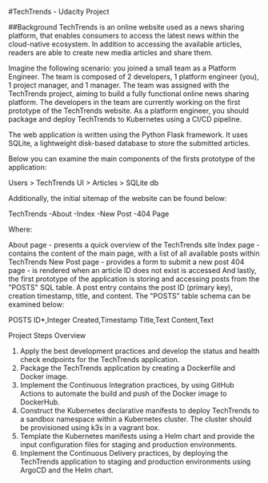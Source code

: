 #TechTrends - Udacity Project

##Background
TechTrends is an online website used as a news sharing platform, that enables consumers to access the latest news within the cloud-native ecosystem. In addition to accessing the available articles, readers are able to create new media articles and share them.

Imagine the following scenario: you joined a small team as a Platform Engineer. The team is composed of 2 developers, 1 platform engineer (you), 1 project manager, and 1 manager. The team was assigned with the TechTrends project, aiming to build a fully functional online news sharing platform. The developers in the team are currently working on the first prototype of the TechTrends website. As a platform engineer, you should package and deploy TechTrends to Kubernetes using a CI/CD pipeline.

The web application is written using the Python Flask framework. It uses SQLite, a lightweight disk-based database to store the submitted articles.

Below you can examine the main components of the firsts prototype of the application:

Users > TechTrends UI > Articles > SQLite db

Additionally, the initial sitemap of the website can be found below:

TechTrends
    -About
    -Index
    -New Post
    -404 Page

Where:

About page - presents a quick overview of the TechTrends site
Index page - contains the content of the main page, with a list of all available posts within TechTrends
New Post page - provides a form to submit a new post
404 page - is rendered when an article ID does not exist is accessed
And lastly, the first prototype of the application is storing and accessing posts from the "POSTS" SQL table. A post entry contains the post ID (primary key), creation timestamp, title, and content. The "POSTS" table schema can be examined below:

POSTS
ID*,Integer
Created,Timestamp
Title,Text
Content,Text

Project Steps Overview
1. Apply the best development practices and develop the status and health check endpoints for the TechTrends application.
2. Package the TechTrends application by creating a Dockerfile and Docker image.
3. Implement the Continuous Integration practices, by using GitHub Actions to automate the build and push of the Docker image to DockerHub.
4. Construct the Kubernetes declarative manifests to deploy TechTrends to a sandbox namespace within a Kubernetes cluster. The cluster should be            provisioned using k3s in a vagrant box.
5. Template the Kubernetes manifests using a Helm chart and provide the input configuration files for staging and production environments.
6. Implement the Continuous Delivery practices, by deploying the TechTrends application to staging and production environments using ArgoCD and the Helm chart.
